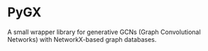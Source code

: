 # PyGX
A small wrapper library for generative GCNs (Graph Convolutional Networks) with NetworkX-based graph databases.